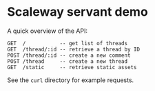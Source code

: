# Scaleway servant demo

A quick overview of the API:

~~~~{.yaml}
GET  /           -- get list of threads
GET  /thread/:id -- retrieve a thread by ID
POST /thread/:id -- create a new comment
POST /thread     -- create a new thread
GET  /static     -- retrieve static assets
~~~~

See the `curl` directory for example requests.

